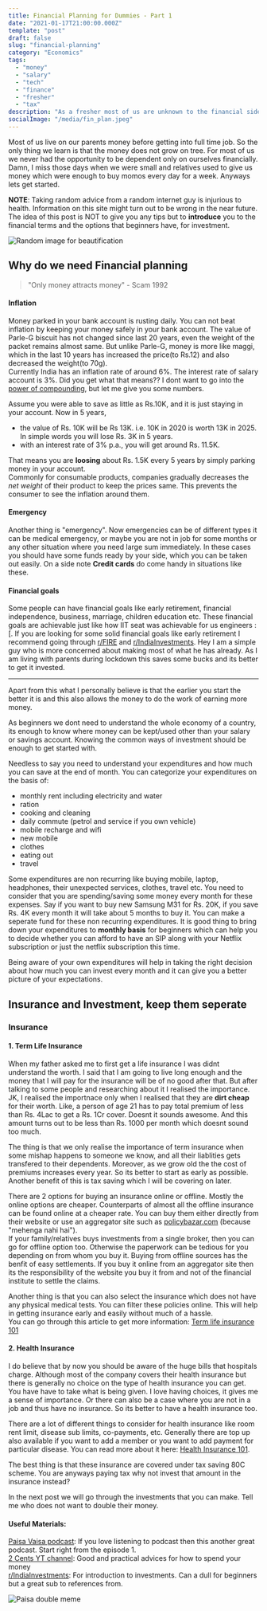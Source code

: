 ```yaml
---
title: Financial Planning for Dummies - Part 1
date: "2021-01-17T21:00:00.000Z"
template: "post"
draft: false
slug: "financial-planning"
category: "Economics"
tags:
  - "money"
  - "salary"
  - "tech"
  - "finance"
  - "fresher"
  - "tax"
description: "As a fresher most of us are unknown to the financial side of the world. It is important to take our finance in our own hands and invest it at the right place so that you can make most of your 'in-hand':P. In this article I will start with why do we need financial planning and how we can do it on your own."
socialImage: "/media/fin_plan.jpeg"
---
```


Most of us live on our parents money before getting into full time job. So the only thing we learn is that the money does not grow on tree. For most of us we never had the opportunity to be dependent only on ourselves financially. Damn, I miss those days when we were small and relatives used to give us money which were enough to buy momos every day for a week. Anyways lets get started.  

**NOTE**: Taking random advice from a random internet guy is injurious to health. Information on this site might turn out to be wrong in the near future. The idea of this post is NOT to give you any tips but to **introduce** you to the financial terms and the options that beginners have, for investment.

![Random image for beautification](/media/fin_plan.jpeg)

## Why do we need Financial planning
> "Only money attracts money" - Scam 1992

#### Inflation
Money parked in your bank account is rusting daily. You can not beat inflation by keeping your money safely in your bank account. The value of Parle-G biscuit has not changed since last 20 years, even the weight of the packet remains almost same. But unlike Parle-G, money is more like maggi, which in the last 10 years has increased the price(to Rs.12) and also decreased the weight(to 70g).  
Currently India has an inflation rate of around 6%. The interest rate of salary account is 3%. Did you get what that means?? I dont want to go into the [power of compounding](https://medium.com/swlh/the-power-of-compound-interest-850ab4517506), but let me give you some numbers.  
  
Assume you were able to save as little as Rs.10K, and it is just staying in your account. Now in 5 years,
  - the value of Rs. 10K will be Rs 13K. i.e. 10K in 2020 is worth 13K in 2025. In simple words you will lose Rs. 3K in 5 years.  
  - with an interest rate of 3% p.a., you will get around Rs. 11.5K.  
      
That means you are **loosing** about Rs. 1.5K every 5 years by simply parking money in your account.  
Commonly for consumable products, companies gradually decreases the *net weight* of their product to keep the prices same. This prevents the consumer to see the inflation around them.

#### Emergency
Another thing is "emergency". Now emergencies can be of different types it can be medical emergency, or maybe you are not in job for some months or any other situation where you need large sum immediately. In these cases you should have some funds ready by your side, which you can be taken out easily. On a side note **Credit cards** do come handy in situations like these.  

#### Financial goals
Some people can have financial goals like early retirement, financial independence, business, marriage, children education etc. These financial goals are achievable just like how IIT seat was achievable for us engineers :[. If you are looking for some solid financial goals like early retirement I recommend going through [r/FIRE](https://www.reddit.com/r/FIREIndia/wiki/index) and [r/IndiaInvestments](https://www.reddit.com/r/IndiaInvestments/wiki/index). Hey I am a simple guy who is more concerned about making most of what he has already. As I am living with parents during lockdown this saves some bucks and its better to get it invested.  

--------------
Apart from this what I personally believe is that the earlier you start the better it is and this also allows the money to do the work of earning more money.

As beginners we dont need to understand the whole economy of a country, its enough to know where money can be kept/used other than your salary or savings account. Knowing the common ways of investment should be enough to get started with.  

Needless to say you need to understand your expenditures and how much you can save at the end of month. You can categorize your expenditures on the basis of:  
  - monthly rent including electricity and water
  - ration
  - cooking and cleaning
  - daily commute (petrol and service if you own vehicle)
  - mobile recharge and wifi
  - new mobile 
  - clothes
  - eating out
  - travel

Some expenditures are  non recurring like buying mobile, laptop, headphones, their unexpected services, clothes, travel etc. You need to consider that you are spending/saving some money every month for these expenses. Say if you want to buy new Samsung M31 for Rs. 20K, if you save Rs. 4K every month it will take about 5 months to buy it. You can make a seperate fund for these non recurring expenditures. It is good thing to bring down your expenditures to **monthly basis** for beginners which can help you to decide whether you can afford to have an SIP along with your Netflix subscription or just the netflix subscription this time.  
  
Being aware of your own expenditures will help in taking the right decision about how much you can invest every month and it can give you a better picture of your expectations.

## Insurance and Investment, keep them seperate
### Insurance  
#### 1. Term Life Insurance
When my father asked me to first get a life insurance I was didnt understand the worth. I said that I am going to live long enough and the money that I will pay for the insurance will be of no good after that. But after talking to some people and researching about it I realised the importance. JK, I realised the importnace only when I realised that they are **dirt cheap** for their worth. Like, a person of age 21 has to pay total premium of less than Rs. 4Lac to get a Rs. 1Cr cover. Doesnt it sounds awesome. And this amount turns out to be less than Rs. 1000 per month which doesnt sound too much.

The thing is that we only realise the importance of term insurance when some mishap happens to someone we know, and all their liablities gets transfered to their dependents. Moreover, as we grow old the the cost of premiums increases every year. So its better to start as early as possible. Another benefit of this is tax saving which I will be covering on later.  

There are 2 options for buying an insurance online or offline. Mostly the online options are cheaper. Counterparts of almost all the offline insurance can be found online at a cheaper rate. You can buy them either directly from their website or use an aggregator site such as [policybazar.com](policybazar.com) (because "mehenga nahi hai").  
If your family/relatives buys investments from a single broker, then you can go for offline option too. Otherwise the paperwork can be tedious for you depending on from whom you buy it. Buying from offline sources has the benfit of easy settlements. If you buy it online from an aggregator site then its the responsibility of the website you buy it from and not of the financial institute to settle the claims.  
  
Another thing is that you can also select the insurance which does not have any physical medical tests. You can filter these policies online. This will help in getting insurance early and easily without much of a hassle.  
You can go through this article to get more information: [Term life insurance 101](https://joinditto.in/life-insurance/articles/term-insurance-101/)  
  

#### 2. Health Insurance
I do believe that by now you should be aware of the huge bills that hospitals charge. Although most of the company covers their health insurance but there is generally no choice on the type of health insurance you can get. You have have to take what is being given. I love having choices, it gives me a sense of importance. Or there can also be a case where you are not in a job and thus have no insurance. So its better to have a health insurance too.
  
There are a lot of different things to consider for health insurance like room rent limit, disease sub limits, co-payments, etc. Generally there are top up also available if you want to add a member or you want to add payment for particular disease. You can read more about it here: [Health Insurance 101](https://joinditto.in/health-insurance/articles/when-should-you-opt-for-opd/).
  
The best thing is that these insurance are covered under tax saving 80C scheme. You are anyways paying tax why not invest that amount in the insurance instead?
  
In the next post we will go through the investments that you can make. Tell me who does not want to double their money.

#### Useful Materials:
[Paisa Vaisa podcast](https://ivmpodcasts.com/paisavaisa): If you love listening to podcast then this another great podcast. Start right from the episode 1.  
[2 Cents YT channel](https://www.youtube.com/c/TwoCentsPBS): Good and practical advices for how to spend your money  
[r/IndiaInvestments](https://www.reddit.com/r/IndiaInvestments/wiki/index): For introduction to investments. Can a dull for beginners but a great sub to references from.  
  
   
![Paisa double meme](/media/paisa-double-meme.jpeg)
